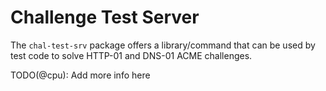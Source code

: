 # Challenge Test Server

The `chal-test-srv` package offers a library/command that can be used by test
code to solve HTTP-01 and DNS-01 ACME challenges.

TODO(@cpu): Add more info here

